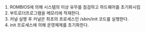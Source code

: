 1. ROMBIOS에 의해 시스템의 이상 유무를 점검하고 하드웨어를 초기화시킴
2. 부트로더프로그램을 메모리에 적재한다.
3. 커널 실행 후 커널은 최초의 프로세스인 /sbin/init 코드를 실행한다.
4. init 프로세스에 의해 운영체제를 초기화한다.